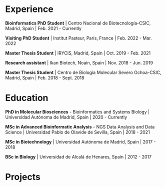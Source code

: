 # Experience

**Bioinformatics PhD Student** \| Centro Nacional de Biotecnología-CSIC, Madrid, Spain \| Feb. 2021 - Currently

**Visiting PhD Student** | Institut Pasteur, Paris, France | Feb. 2022 - Mar. 2022

**Master Thesis Student** | IRYCIS, Madrid, Spain | Oct. 2019 - Feb. 2021

**Research assistant** | Ikan Biotech, Noain, Spain | Nov. 2018 - Jun. 2019

**Master Thesis Student** | Centro de Biología Molecular Severo Ochoa-CSIC, Madrid, Spain | Feb. 2018 - Sept. 2018


# Education

**PhD in Molecular Biosciences** - Bioinformatics and Systems Biology | Universidad Autónoma de Madrid, Spain | 2020 - Currently

**MSc in Advanced Bioinformatic Analysis** - NGS Data Analysis and Data Science | Universidad Pablo de Olavide de Sevilla, Spain | 2018 - 2021

**MSc in Biotechnology** | Universidad Autónoma de Madrid, Spain | 2017 - 2018

**BSc in Biology** | Universidad de Alcalá de Henares, Spain | 2012 - 2017


# Projects
